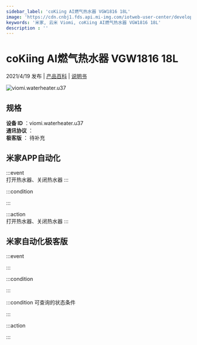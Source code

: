 ```yaml
---
sidebar_label: 'coKiing AI燃气热水器 VGW1816 18L'
image: 'https://cdn.cnbj1.fds.api.mi-img.com/iotweb-user-center/developer_1679048937398d0v9TIn3.png?GalaxyAccessKeyId=AKVGLQWBOVIRQ3XLEW&Expires=9223372036854775807&Signature=PS8QhZ1CGv1fFf1mM7sUn3ms8Kc='
keywords: '米家, 云米 Viomi, coKiing AI燃气热水器 VGW1816 18L'
description : ''
---
```

# coKiing AI燃气热水器 VGW1816 18L

2021/4/19 发布 | [产品百科](https://home.mi.com/webapp/content/baike/product/index.html?model=viomi.waterheater.u37/) | [说明书](https://home.mi.com/views/introduction.html?model=viomi.waterheater.u37&region=cn)

![viomi.waterheater.u37](https://cdn.cnbj1.fds.api.mi-img.com/iotweb-user-center/developer_1679048937398d0v9TIn3.png?GalaxyAccessKeyId=AKVGLQWBOVIRQ3XLEW&Expires=9223372036854775807&Signature=PS8QhZ1CGv1fFf1mM7sUn3ms8Kc=)

## 规格  
> 
**设备 ID** ：viomi.waterheater.u37  
**通讯协议** ：  
**极客版**  ： 待补充 


## 米家APP自动化  

:::event  
打开热水器、关闭热水器
:::

:::condition  

:::

:::action   
打开热水器、关闭热水器
:::

## 米家自动化极客版  

:::event  

:::

:::condition  

:::

:::condition 可查询的状态条件  

:::

:::action  

:::

        
